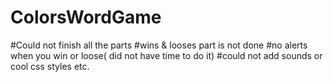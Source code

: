 # ColorsWordGame
#Could not finish all the parts
#wins & looses part is not done
#no alerts when you win or loose( did not have time to do it)
#could not add sounds or cool css styles
etc.
